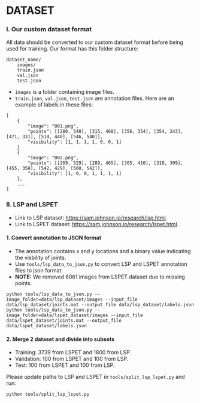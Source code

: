 # DATASET

### I. Our custom dataset format

All data should be converted to our custom dataset format before being used for training. Our format has this folder structure:
```
dataset_name/
    images/
    train.json
    val.json
    test.json
```

- `images` is a folder containing image files.
- `train.json`, `val.json`, `test.json` are annotation files. Here are an example of labels in these files:

```
[
    {
        "image": "001.png",
        "points": [[280, 540], [315, 468], [356, 354], [354, 243], [471, 331], [514, 440], [546, 540]],
        "visibility": [1, 1, 1, 1, 0, 0, 1]
    }
    {
        "image": "002.png",
        "points": [[269, 529], [289, 465], [305, 410], [310, 309], [455, 358], [542, 429], [560, 542]],
        "visibility": [1, 0, 0, 1, 1, 1, 1]
    },
    ...
]
```

### II. LSP and LSPET

- Link to LSP dataset: <https://sam.johnson.io/research/lsp.html>.
- Link to LSPET dataset: <https://sam.johnson.io/research/lspet.html>.

#### 1. Convert annotation to JSON format

- The annotation contains x and y locations and a binary value indicating the visbility of joints.
- Use `tools/lsp_data_to_json.py` to convert LSP and LSPET annotation files to json format:
- **NOTE:** We removed 6061 images from LSPET dataset due to missing points.

```
python tools/lsp_data_to_json.py --image_folder=data/lsp_dataset/images --input_file data/lsp_dataset/joints.mat --output_file data/lsp_dataset/labels.json
python tools/lsp_data_to_json.py --image_folder=data/lspet_dataset/images --input_file data/lspet_dataset/joints.mat --output_file data/lspet_dataset/labels.json
```

#### 2. Merge 2 dataset and divide into subsets

+ Training: 3739 from LSPET and 1800 from LSP.
+ Validation: 100 from LSPET and 100 from LSP.
+ Test: 100 from LSPET and 100 from LSP.

Please update paths to LSP and LSPET in `tools/split_lsp_lspet.py` and run:

```
python tools/split_lsp_lspet.py
```